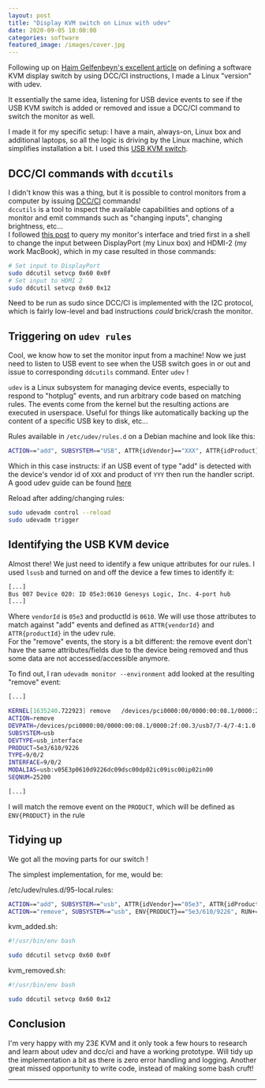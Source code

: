```yaml
---
layout: post
title: "Display KVM switch on Linux with udev"
date: 2020-09-05 10:00:00
categories: software
featured_image: /images/cover.jpg
---
```


Following up on [Haim Gelfenbeyn's excellent article](https://haim.dev/posts/2020-07-28-dual-monitor-kvm/
) on defining a software KVM display switch
by using DCC/CI instructions, I made a Linux "version" with udev.

It essentially the same idea, listening for USB device events to see if the USB KVM
switch is added or removed and issue a DCC/CI command to switch the monitor as well.

I made it for my specific setup: I have a main, always-on, Linux box and
additional laptops, so all the logic is driving by the Linux machine, which
simplifies installation a bit. I used this [USB KVM
switch](https://www.amazon.co.uk/UGREEN-Sharing-Keyboard-Scanner-Printer-Black/dp/B01N6GD9JO?ref_=ast_sto_dp).


## DCC/CI commands with `dccutils`

I didn't know this was a thing, but it is possible to control monitors from a
computer by issuing [DCC/CI](https://en.wikipedia.org/wiki/Display_Data_Channel#DDC/CI
) commands!  
`dccutils` is a tool to inspect the available capabilities and options of a monitor and emit commands such as "changing
inputs", changing brightness, etc...  
I followed [this post](https://friendo.monster/posts/switching-monitor-inputs-with-ddcutil.html
) to query my monitor's interface and tried first in a shell to
change the input between DisplayPort (my Linux box) and HDMI-2 (my work
MacBook), which in my case resulted in those commands:
~~~ bash 
# Set input to DisplayPort
sudo ddcutil setvcp 0x60 0x0f
# Set input to HDMI 2
sudo ddcutil setvcp 0x60 0x12
~~~

Need to be run as sudo since DCC/CI is implemented with the I2C protocol, which
is fairly low-level and bad instructions *could* brick/crash the monitor.

## Triggering on `udev rules`

Cool, we know how to set the monitor input from a machine! Now we just need to
listen to USB event to see when the USB switch goes in or out and issue to
corresponding `ddcutils` command. Enter `udev` !

`udev` is a Linux subsystem for managing device events, especially to respond to
"hotplug" events, and run arbitrary code based on matching rules. The events
come from the kernel but the resulting actions are executed in userspace. Useful for
things like automatically backing up the content of a specific USB key to disk, etc...

Rules available in `/etc/udev/rules.d` on a Debian machine and look like this:
~~~ bash
ACTION=="add", SUBSYSTEM=="USB", ATTR{idVendor}=="XXX", ATTR{idProduct}=="YYY", RUN+="/my/handler/script.sh
~~~
Which in this case instructs: if an USB event of type "add" is detected with the
device's vendor id of `XXX` and product of `YYY` then run the handler script. A good
udev guide can be found [here](http://www.reactivated.net/writing_udev_rules.html)

Reload after adding/changing rules:
~~~ bash
sudo udevadm control --reload
sudo udevadm trigger
~~~

## Identifying the USB KVM device
Almost there! We just need to identify a few unique attributes for our rules.
I used `lsusb` and turned on and off the device a few times to identify it:

~~~ bash
[...]
Bus 007 Device 020: ID 05e3:0610 Genesys Logic, Inc. 4-port hub
[...]
~~~

Where `vendorId` is `05e3` and productId is `0610`. We will use those attributes to
match against "add" events and defined as `ATTR{vendorId}` and `ATTR{productId}` in the udev rule.  
For the "remove" events, the story is a bit different: the remove event don't have
the same attributes/fields due to the device being removed and thus some data are
not accessed/accessible anymore.

To find out, I ran `udevadm monitor --environment` add looked at the resulting
"remove" event:

~~~ bash
[...]

KERNEL[1635240.722923] remove   /devices/pci0000:00/0000:00:08.1/0000:2f:00.3/usb7/7-4/7-4:1.0 (usb)
ACTION=remove
DEVPATH=/devices/pci0000:00/0000:00:08.1/0000:2f:00.3/usb7/7-4/7-4:1.0
SUBSYSTEM=usb
DEVTYPE=usb_interface
PRODUCT=5e3/610/9226
TYPE=9/0/2
INTERFACE=9/0/2
MODALIAS=usb:v05E3p0610d9226dc09dsc00dp02ic09isc00ip02in00
SEQNUM=25200

[...]
~~~

I will match the remove event on the `PRODUCT`, which will be defined as
`ENV{PRODUCT}` in the rule

## Tidying up

We got all the moving parts for our switch !

The simplest implementation, for me, would be:

/etc/udev/rules.d/95-local.rules:
~~~ bash
ACTION=="add", SUBSYSTEM=="usb", ATTR{idVendor}=="05e3", ATTR{idProduct}=="0610", RUN+="/usr/local/bin/kvm_added.sh"
ACTION=="remove", SUBSYSTEM=="usb", ENV{PRODUCT}=="5e3/610/9226", RUN+="/usr/local/bin/kvm_removed.sh"
~~~

kvm_added.sh:
~~~ bash
#!/usr/bin/env bash

sudo ddcutil setvcp 0x60 0x0f
~~~

kvm_removed.sh:
~~~ bash
#!/usr/bin/env bash

sudo ddcutil setvcp 0x60 0x12
~~~

## Conclusion

I'm very happy with my 23£ KVM and it only took a few hours to research and learn
about udev and dcc/ci and have a working prototype. Will tidy up the implementation a bit as there is
zero error handling and logging. Another great missed opportunity to write code,
instead of making some bash cruft!  

----
